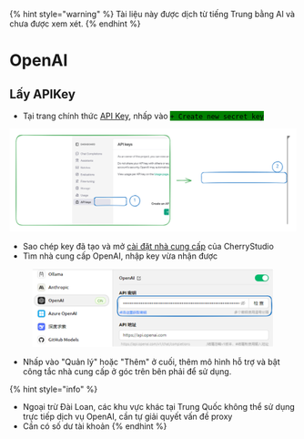 
{% hint style="warning" %}
Tài liệu này được dịch từ tiếng Trung bằng AI và chưa được xem xét.
{% endhint %}

# OpenAI

## Lấy APIKey

* Tại trang chính thức [API Key](https://platform.openai.com/api-keys), nhấp vào <mark style="background-color:green;">`+ Create new secret key`</mark>

<img src="../../.gitbook/assets/file.excalidraw (1).svg" alt="" class="gitbook-drawing">

* Sao chép key đã tạo và mở [cài đặt nhà cung cấp](broken-reference) của CherryStudio
* Tìm nhà cung cấp OpenAI, nhập key vừa nhận được

<figure><img src="../../.gitbook/assets/image (9).png" alt=""><figcaption></figcaption></figure>

* Nhấp vào "Quản lý" hoặc "Thêm" ở cuối, thêm mô hình hỗ trợ và bật công tắc nhà cung cấp ở góc trên bên phải để sử dụng.

{% hint style="info" %}
- Ngoại trừ Đài Loan, các khu vực khác tại Trung Quốc không thể sử dụng trực tiếp dịch vụ OpenAI, cần tự giải quyết vấn đề proxy
- Cần có số dư tài khoản
{% endhint %}